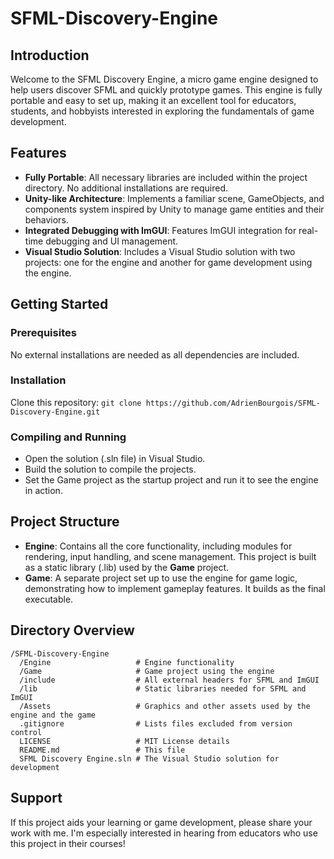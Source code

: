 # SFML-Discovery-Engine

## Introduction
Welcome to the SFML Discovery Engine, a micro game engine designed to help users discover SFML and quickly prototype games. This engine is fully portable and easy to set up, making it an excellent tool for educators, students, and hobbyists interested in exploring the fundamentals of game development.

## Features
- **Fully Portable**: All necessary libraries are included within the project directory. No additional installations are required.
- **Unity-like Architecture**: Implements a familiar scene, GameObjects, and components system inspired by Unity to manage game entities and their behaviors.
- **Integrated Debugging with ImGUI**: Features ImGUI integration for real-time debugging and UI management.
- **Visual Studio Solution**: Includes a Visual Studio solution with two projects: one for the engine and another for game development using the engine.

## Getting Started
### Prerequisites
No external installations are needed as all dependencies are included.

### Installation
Clone this repository:
`git clone https://github.com/AdrienBourgois/SFML-Discovery-Engine.git`

### Compiling and Running
- Open the solution (.sln file) in Visual Studio.
- Build the solution to compile the projects.
- Set the Game project as the startup project and run it to see the engine in action.

## Project Structure
- **Engine**: Contains all the core functionality, including modules for rendering, input handling, and scene management. This project is built as a static library (.lib) used by the **Game** project.
- **Game**: A separate project set up to use the engine for game logic, demonstrating how to implement gameplay features. It builds as the final executable.

## Directory Overview
```
/SFML-Discovery-Engine
  /Engine                   # Engine functionality
  /Game                     # Game project using the engine
  /include                  # All external headers for SFML and ImGUI
  /lib                      # Static libraries needed for SFML and ImGUI
  /Assets                   # Graphics and other assets used by the engine and the game
  .gitignore                # Lists files excluded from version control
  LICENSE                   # MIT License details
  README.md                 # This file
  SFML Discovery Engine.sln # The Visual Studio solution for development
```

## Support
If this project aids your learning or game development, please share your work with me. I'm especially interested in hearing from educators who use this project in their courses!
